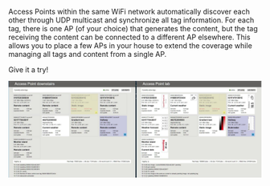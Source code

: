 Access Points within the same WiFi network automatically discover each other through UDP multicast and synchronize all tag information. For each tag, there is one AP (of your choice) that generates the content, but the tag receiving the content can be connected to a different AP elsewhere. This allows you to place a few APs in your house to extend the coverage while managing all tags and content from a single AP.

Give it a try!

![Multi AP screenshot](usage/multiap.jpg)

